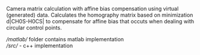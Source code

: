 Camera matrix calculation with affine bias compensation using virtual (generated) data. Calculates the homography matrix based on minimization d|CH0S-H0CS| to compensate for affine bias that occuts when dealing with circular control points.  

*/matlab/* folder contains matlab implementation  
*/src/* - c++ implementation

